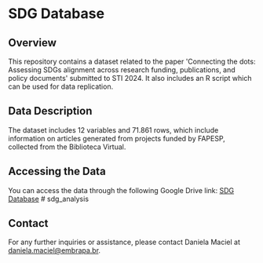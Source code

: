 # SDG Database

## Overview
This repository contains a dataset related to the paper 'Connecting the dots: Assessing SDGs alignment across research funding, publications, and policy documents' submitted to STI 2024. It also includes an R script which can be used for data replication.

## Data Description
The dataset includes 12 variables and 71.861 rows, which include information on articles generated from projects funded by FAPESP, collected from the Biblioteca Virtual.

## Accessing the Data
You can access the data through the following Google Drive link:
[SDG Database](https://docs.google.com/spreadsheets/d/1geLktId1bYLj-_VKKuNtipb4TsD8i3B5/edit?usp=sharing&ouid=108885149077301678625&rtpof=true&sd=true) # sdg_analysis

## Contact
For any further inquiries or assistance, please contact Daniela Maciel at daniela.maciel@embrapa.br.

